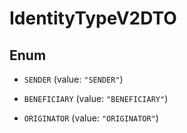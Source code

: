

# IdentityTypeV2DTO

## Enum


* `SENDER` (value: `"SENDER"`)

* `BENEFICIARY` (value: `"BENEFICIARY"`)

* `ORIGINATOR` (value: `"ORIGINATOR"`)




